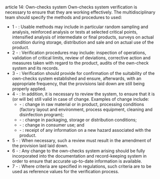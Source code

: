 article 14: Own-checks system
Own-checks system verification is necessary to ensure that they are working effectively. The multidisciplinary team should specify the methods and procedures to used:
<ul>
			<li>1 - : Usable methods may include in particular random sampling and analysis, reinforced analysis or tests at selected critical points, intensified analysis of intermediate or final products, surveys on actual condition during storage, distribution and sale and on actual use of the product.<ul>
			</ul></li>			<li>2 - : Verification procedures may include: inspection of operations, validation of critical limits, review of deviations, corrective action and measures taken with regard to the product, audits of the own-check system and its records.<ul>
			</ul></li>			<li>3 - : Verification should provide for confirmation of the suitability of the own-checks system established and ensure, afterwards, with an appropriate frequency, that the provisions laid down are still being properly applied.<ul>
			</ul></li>			<li>4 - : In addition, it is necessary to review the system, to ensure that it is (or will be) still valid in case of change. Examples of change include:<ul>
						<li> - : change in raw material or in product, processing conditions (factory layout and environment, process equipment, cleaning and disinfection program);<ul>
						</ul></li>						<li> - : change in packaging, storage or distribution conditions;<ul>
						</ul></li>						<li> - : change in consumer use; and<ul>
						</ul></li>						<li> - : receipt of any information on a new hazard associated with the product.<ul>
						</ul></li>			</ul></li>			<li>5 - : When necessary, such a review must result in the amendment of the provision laid laid down.<ul>
			</ul></li>			<li>6 - : Any change to the own-checks system arising should be fully incorporated into the documentation and record-keeping system in order to ensure that accurate up-to-date information is available.<ul>
			</ul></li>			<li>7 - : Where criteria are specified in regulations, such criteria are to be used as reference values for the verification process.<ul>
			</ul></li></ul>